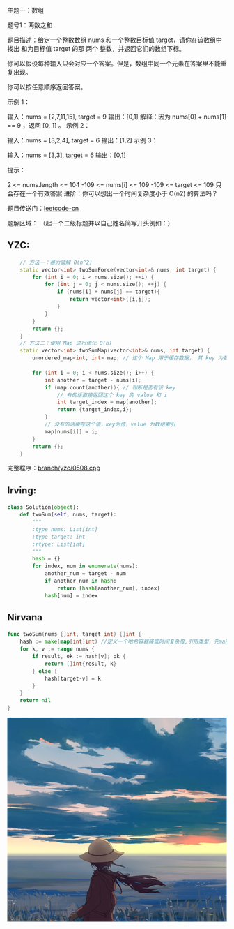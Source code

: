 主题一：数组

题号1：两数之和

题目描述：给定一个整数数组 nums 和一个整数目标值 target，请你在该数组中找出 和为目标值 target  的那 两个 整数，并返回它们的数组下标。

你可以假设每种输入只会对应一个答案。但是，数组中同一个元素在答案里不能重复出现。

你可以按任意顺序返回答案。

 

示例 1：

输入：nums = [2,7,11,15], target = 9
输出：[0,1]
解释：因为 nums[0] + nums[1] == 9 ，返回 [0, 1] 。
示例 2：

输入：nums = [3,2,4], target = 6
输出：[1,2]
示例 3：

输入：nums = [3,3], target = 6
输出：[0,1]
 

提示：

2 <= nums.length <= 104
-109 <= nums[i] <= 109
-109 <= target <= 109
只会存在一个有效答案
进阶：你可以想出一个时间复杂度小于 O(n2) 的算法吗？



题目传送门：[leetcode-cn](https://leetcode-cn.com/problems/two-sum/)


题解区域：
（起一个二级标题并以自己姓名简写开头例如：）

## YZC:
```c++
    // 方法一：暴力破解 O(n^2)
    static vector<int> twoSumForce(vector<int>& nums, int target) {
        for (int i = 0; i < nums.size(); ++i) {
            for (int j = 0; j < nums.size(); ++j) {
                if (nums[i] + nums[j] == target){
                    return vector<int>({i,j});
                }
            }
        }
        return {};
    }
    // 方法二：使用 Map 进行优化 O(n)
    static vector<int> twoSumMap(vector<int>& nums, int target) {
        unordered_map<int, int> map; // 这个 Map 用于缓存数据， 其 key 为数组的值，value 为数组的索引

        for (int i = 0; i < nums.size(); i++) {
            int another = target - nums[i];
            if (map.count(another)){ // 判断是否有该 key
                // 有的话直接返回这个 key 的 value 和 i
                int target_index = map[another];
                return {target_index,i};
            }
            // 没有的话缓存这个值，key为值，value 为数组索引
            map[nums[i]] = i;
        }
        return {};
    }
```
完整程序：[branch/yzc/0508.cpp](https://github.com/Winemaker-Circle/leetcode-master/blob/ef59c496901d2f5b05163eb49c6bccea36cad0c5/test/twoSum.cpp)

## Irving:
```python
class Solution(object):
    def twoSum(self, nums, target):
        """
        :type nums: List[int]
        :type target: int
        :rtype: List[int]
        """
        hash = {}
        for index, num in enumerate(nums):
            another_num = target - num
            if another_num in hash:
                return [hash[another_num], index]
            hash[num] = index
```

## Nirvana
```Go
func twoSum(nums []int, target int) []int {
	hash := make(map[int]int) //定义一个哈希容器降低时间复杂度,引用类型，先make,map存放键值对
	for k, v := range nums {
		if result, ok := hash[v]; ok {
			return []int{result, k}
		} else {
			hash[target-v] = k
		}
	}
	return nil
}
```
![](1.png)
